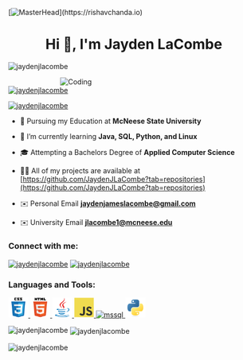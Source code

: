 [![MasterHead](https://1.bp.blogspot.com/-7A4WynwLsM...)](https://rishavchanda.io)
<h1 align="center">Hi 👋, I'm Jayden LaCombe</h1>
<p align="left"> <img src="https://komarev.com/ghpvc/?username=jaydenjlacombe&label=Profile%20views&color=0e75b6&style=flat" alt="jaydenjlacombe" /> </p>
<img align="right" alt="Coding" width="400" src="https://media2.giphy.com/media/qgQUggAC3Pfv687qPC/giphy.gif?cid=790b7611cf075007a60c05d979938dcefa1053560fe42c2f&rid=giphy.gif&ct=g">

<p align="left"> <a href="https://github.com/ryo-ma/github-profile-trophy"><img src="https://github-profile-trophy.vercel.app/?username=jaydenjlacombe" alt="jaydenjlacombe" /></a> </p>

<p align="left"> <a href="https://twitter.com/jaydenjlacombe" target="blank"><img src="https://img.shields.io/twitter/follow/jaydenjlacombe?logo=twitter&style=for-the-badge" alt="jaydenjlacombe" /></a> </p>

- 🏫 Pursuing my Education at **McNeese State University**

- 🌱 I’m currently learning **Java, SQL, Python, and Linux**

- 🎓 Attempting a Bachelors Degree of **Applied Computer Science**

- 👨‍💻 All of my projects are available at [https://github.com/JaydenJLaCombe?tab=repositories](https://github.com/JaydenJLaCombe?tab=repositories)

- ✉️ Personal Email **jaydenjameslacombe@gmail.com**

- ✉️ University Email **jlacombe1@mcneese.edu**

<h3 align="left">Connect with me:</h3>
<p align="left">
<a href="https://twitter.com/jaydenjlacombe" target="blank"><img align="center" src="https://raw.githubusercontent.com/rahuldkjain/github-profile-readme-generator/master/src/images/icons/Social/twitter.svg" alt="jaydenjlacombe" height="30" width="40" /></a>
<a href="https://instagram.com/jaydenjlacombe" target="blank"><img align="center" src="https://raw.githubusercontent.com/rahuldkjain/github-profile-readme-generator/master/src/images/icons/Social/instagram.svg" alt="jaydenjlacombe" height="30" width="40" /></a>
</p>

<h3 align="left">Languages and Tools:</h3>
<p align="left"> <a href="https://www.w3schools.com/css/" target="_blank" rel="noreferrer"> <img src="https://raw.githubusercontent.com/devicons/devicon/master/icons/css3/css3-original-wordmark.svg" alt="css3" width="40" height="40"/> </a> <a href="https://www.w3.org/html/" target="_blank" rel="noreferrer"> <img src="https://raw.githubusercontent.com/devicons/devicon/master/icons/html5/html5-original-wordmark.svg" alt="html5" width="40" height="40"/> </a> <a href="https://www.java.com" target="_blank" rel="noreferrer"> <img src="https://raw.githubusercontent.com/devicons/devicon/master/icons/java/java-original.svg" alt="java" width="40" height="40"/> </a> <a href="https://developer.mozilla.org/en-US/docs/Web/JavaScript" target="_blank" rel="noreferrer"> <img src="https://raw.githubusercontent.com/devicons/devicon/master/icons/javascript/javascript-original.svg" alt="javascript" width="40" height="40"/> </a> <a href="https://www.microsoft.com/en-us/sql-server" target="_blank" rel="noreferrer"> <img src="https://www.svgrepo.com/show/303229/microsoft-sql-server-logo.svg" alt="mssql" width="40" height="40"/> </a> <a href="https://www.python.org" target="_blank" rel="noreferrer"> <img src="https://raw.githubusercontent.com/devicons/devicon/master/icons/python/python-original.svg" alt="python" width="40" height="40"/> </a> </p>

<p><img align="left" src="https://github-readme-stats.vercel.app/api/top-langs?username=jaydenjlacombe&show_icons=true&locale=en&layout=compact" alt="jaydenjlacombe" /></p>

<p>&nbsp;<img align="center" src="https://github-readme-stats.vercel.app/api?username=jaydenjlacombe&show_icons=true&locale=en" alt="jaydenjlacombe" /></p>

<p><img align="center" src="https://github-readme-streak-stats.herokuapp.com/?user=jaydenjlacombe&" alt="jaydenjlacombe" /></p>
